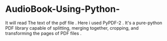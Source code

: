 # AudioBook-Using-Python-
It will read The text of the pdf file . Here i used PyPDF-2 . It's a pure-python PDF library capable of splitting, merging together, cropping, and transforming the pages of PDF files .
